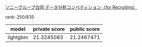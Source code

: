 [ソニーグループ合同 データ分析コンペティション（for Recruiting）](https://signate.jp/competitions/624)

rank: 250/835

|model|private score|public score|
|---|---|---|
|lightgbm|21.3245083|21.2467471|
